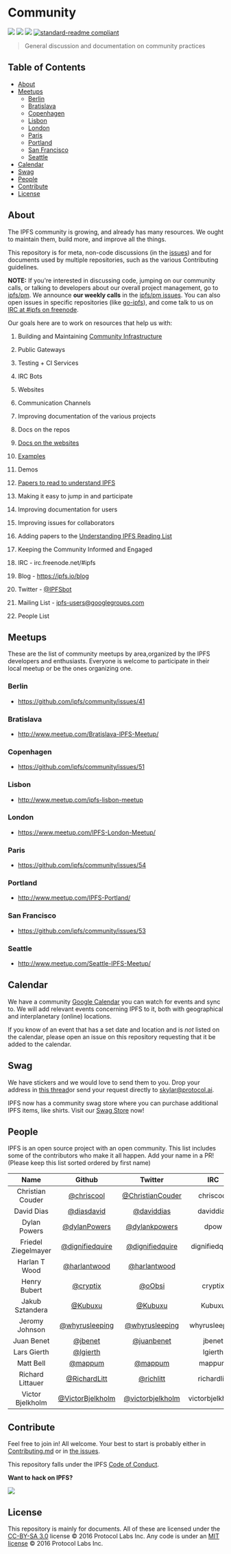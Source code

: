 # Community

[![](https://img.shields.io/badge/made%20by-Protocol%20Labs-blue.svg?style=flat-square)](http://ipn.io)
[![](https://img.shields.io/badge/project-IPFS-blue.svg?style=flat-square)](http://ipfs.io/)
[![](https://img.shields.io/badge/freenode-%23ipfs-blue.svg?style=flat-square)](http://webchat.freenode.net/?channels=%23ipfs)
[![standard-readme compliant](https://img.shields.io/badge/standard--readme-OK-green.svg?style=flat-square)](https://github.com/RichardLitt/standard-readme)

> General discussion and documentation on community practices

## Table of Contents

- [About](#about)
- [Meetups](#meetups)
  - [Berlin](#berlin)
  - [Bratislava](#bratislava)
  - [Copenhagen](#copenhagen)
  - [Lisbon](#lisbon)
  - [London](#london)
  - [Paris](#paris)
  - [Portland](#portland)
  - [San Francisco](#san-francisco)
  - [Seattle](#seattle)
- [Calendar](#calendar)
- [Swag](#swag)
- [People](#people)
- [Contribute](#contribute)
- [License](#license)

## About

The IPFS community is growing, and already has many resources. We ought to maintain them, build more, and improve all the things.

This repository is for meta, non-code discussions (in the [issues](issues)) and for documents used by multiple repositories, such as the various Contributing guidelines.

**NOTE:** If you're interested in discussing code, jumping on our community calls, or talking to developers about our overall project management, go to [ipfs/pm](https://github.com/ipfs/pm). We announce **our weekly calls** in the [ipfs/pm issues](https://github.com/ipfs/pm/issues). You can also open issues in specific repositories (like [go-ipfs](https://github.com/ipfs/go-ipfs)), and come talk to us on [IRC at #ipfs on freenode](http://webchat.freenode.net/?channels=%23ipfs).

Our goals here are to work on resources that help us with:

1. Building and Maintaining [Community Infrastructure](https://github.com/ipfs/infrastructure)
  1. Public Gateways
  2. Testing + CI Services
  3. IRC Bots
  4. Websites
  5. Communication Channels

2. Improving documentation of the various projects
  1. Docs on the repos
  2. [Docs on the websites](https://ipfs.io/docs)
  3. [Examples](https://ipfs.io/docs/examples)
  4. Demos
  5. [Papers to read to understand IPFS](https://github.com/ipfs/reading-list)

3. Making it easy to jump in and participate
  1. Improving documentation for users
  2. Improving issues for collaborators
  3. Adding papers to the [Understanding IPFS Reading List](https://github.com/ipfs/reading-list)

4. Keeping the Community Informed and Engaged
  1. IRC - irc.freenode.net/#ipfs
  2. Blog - https://ipfs.io/blog
  3. Twitter - [@IPFSbot](https://twitter.com/IPFSbot)
  4. Mailing List - [ipfs-users@googlegroups.com](https://groups.google.com/forum/#!forum/ipfs-users)
  5. People List

## Meetups

These are the list of community meetups by area,organized by the IPFS developers and enthusiasts. Everyone is welcome to participate in their local meetup or be the ones organizing one.

### Berlin
  - https://github.com/ipfs/community/issues/41

### Bratislava
  - http://www.meetup.com/Bratislava-IPFS-Meetup/

### Copenhagen
  - https://github.com/ipfs/community/issues/51

### Lisbon
  - http://www.meetup.com/ipfs-lisbon-meetup

### London
  - https://www.meetup.com/IPFS-London-Meetup/

### Paris
  - https://github.com/ipfs/community/issues/54

### Portland
  - http://www.meetup.com/IPFS-Portland/

### San Francisco
  - https://github.com/ipfs/community/issues/53

### Seattle
  - http://www.meetup.com/Seattle-IPFS-Meetup/

## Calendar

We have a community [Google Calendar](https://www.google.com/calendar/embed?src=ipfs.io_eal36ugu5e75s207gfjcu0ae84%40group.calendar.google.com&ctz=America/New_York) you can watch for events and sync to. We will add relevant events concerning IPFS to it, both with geographical and interplanetary (online) locations.

If you know of an event that has a set date and location and is _not_ listed on the calendar, please open an issue on this repository requesting that it be added to the calendar.

## Swag

We have stickers and we would love to send them to you. Drop your address in [this thread](https://github.com/ipfs/community/issues/175)or send your request directly to skylar@protocol.ai. 

IPFS now has a community swag store where you can purchase additional IPFS items, like shirts. Visit our [Swag Store](https://shop.ipfs.io) now!

## People

IPFS is an open source project with an open community. This list includes
some of the contributors who make it all happen. Add your name in a PR!
(Please keep this list sorted ordered by first name)

Name | Github | Twitter | IRC
:--: | :----: | :-: | :-----:
Christian Couder | [@chriscool](//github.com/chriscool) | [@ChristianCouder](https://twitter.com/ChristianCouder) | chriscool
David Dias | [@diasdavid](//github.com/diasdavid) | [@daviddias](//twitter.com/daviddias) | daviddias
Dylan Powers | [@dylanPowers](https://github.com/dylanPowers) | [@dylankpowers](https://twitter.com/dylankpowers) | dpow
Friedel Ziegelmayer | [@dignifiedquire](//github.com/Dignifiedquire) | [@dignifiedquire](//twitter.com/dignifiedquire) | dignifiedquire
Harlan T Wood | [@harlantwood](//github.com/harlantwood) | [@harlantwood](//twitter.com/harlantwood) |
Henry Bubert | [@cryptix](//github.com/cryptix) | [@oObsi](//twitter.com/oObsi) | cryptix
Jakub Sztandera | [@Kubuxu](//github.com/kubuxu/) | [@Kubuxu](//twitter.com/Kubuxu) | Kubuxu
Jeromy Johnson | [@whyrusleeping](//github.com/whyrusleeping) | [@whyrusleeping](//twitter.com/whyrusleeping) | whyrusleeping
Juan Benet | [@jbenet](//github.com/jbenet) | [@juanbenet](//twitter.com/juanbenet) | jbenet
Lars Gierth | [@lgierth](//github.com/lgierth) |  | lgierth
Matt Bell | [@mappum](//github.com/mappum) | [@mappum](//twitter.com/mappum) | mappum
Richard Littauer | [@RichardLitt](//github.com/RichardLitt) | [@richlitt](//twitter.com/richlitt) | richardlitt
Victor Bjelkholm | [@VictorBjelkholm](//github.com/VictorBjelkholm) | [@victorbjelkholm](//twitter.com/victorbjelkholm) | victorbjelkholm

## Contribute

Feel free to join in! All welcome. Your best to start is probably either in [Contributing.md](https://github.com/ipfs/community/blob/master/contributing.md) or in [the issues](https://github.com/ipfs/community/issues).

This repository falls under the IPFS [Code of Conduct](https://github.com/ipfs/community/blob/master/code-of-conduct.md).

**Want to hack on IPFS?**

[![](https://cdn.rawgit.com/jbenet/contribute-ipfs-gif/master/img/contribute.gif)](https://github.com/ipfs/community/blob/master/contributing.md)

## License

This repository is mainly for documents. All of these are licensed under the [CC-BY-SA 3.0](https://ipfs.io/ipfs/QmVreNvKsQmQZ83T86cWSjPu2vR3yZHGPm5jnxFuunEB9u) license © 2016 Protocol Labs Inc. Any code is under an [MIT license](LICENSE) © 2016 Protocol Labs Inc.
